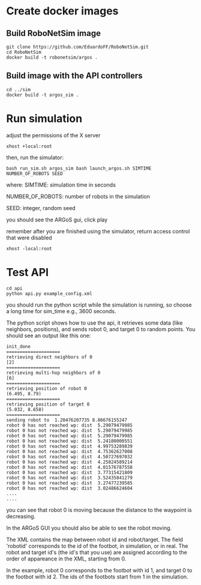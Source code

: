 # Create docker images

## Build RoboNetSim image
```
git clone https://github.com/EduardoFF/RoboNetSim.git
cd RoboNetSim
docker build -t robonetsim/argos .
```

## Build image with the API controllers

```
cd ../sim
docker build -t argos_sim .
```

# Run simulation

adjust the permissions of the X server

```
xhost +local:root
```

then, run the simulator:
```
bash run_sim.sh argos_sim bash launch_argos.sh SIMTIME NUMBER_OF_ROBOTS SEED
```

where:
SIMTIME: simulation time in seconds

NUMBER_OF_ROBOTS: number of robots in the simulation

SEED: integer, random seed

you should see the ARGoS gui, click play


remember after you are finished using the simulator, return access control that were disabled

```
xhost -local:root
```

# Test API

```
cd api
python api.py example_config.xml
```

you should run the python script while the simulation is running, so
choose a long time for sim_time e.g., 3600 seconds.

The python script shows how to use the api, it retrieves some data
(like neighbors, positions), and sends robot 0, and target 0 to random
points. You should see an output like this one:

```
init_done
====================
retrieving direct neighbors of 0
[2]
====================
retrieving multi-hop neighbors of 0
[6]
====================
retrieving position of robot 0
(6.495, 8.79)
====================
retrieving position of target 0
(5.032, 8.658)
====================
sending robot to  1.20476207735 8.86676155247
robot 0 has not reached wp: dist  5.29079479985
robot 0 has not reached wp: dist  5.29079479985
robot 0 has not reached wp: dist  5.29079479985
robot 0 has not reached wp: dist  5.24180000551
robot 0 has not reached wp: dist  4.99753289839
robot 0 has not reached wp: dist  4.75362627008
robot 0 has not reached wp: dist  4.50727697032
robot 0 has not reached wp: dist  4.25824589214
robot 0 has not reached wp: dist  4.01576787558
robot 0 has not reached wp: dist  3.77315421809
robot 0 has not reached wp: dist  3.52435841279
robot 0 has not reached wp: dist  3.27477239585
robot 0 has not reached wp: dist  3.02486624604
....
....
```

you can see that robot 0 is moving because the distance to the
waypoint is decreasing.

In the ARGoS GUI you should also be able to see the robot moving.

The XML contains the map between robot id and robot/target.  The field
'robotid' corresponds to the id of the footbot, in simulation, or in
real.  The robot and target id's (the id's that you use) are assigned
according to the order of appareance in the XML, starting from 0.


In the example, robot 0 corresponds to the footbot with id 1, and
target 0 to the footbot with id 2.  The ids of the footbots start from
1 in the simulation.

 